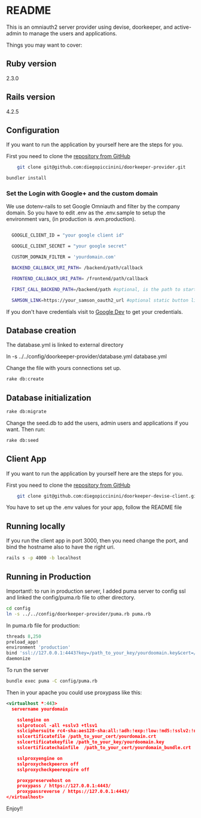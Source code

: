 # README

This is an omniauth2 server provider using devise, doorkeeper, and active-admin to manage the users and applications.

Things you may want to cover:

## Ruby version
2.3.0

## Rails version
4.2.5

## Configuration
If you want to run the application by yourself here are the steps for you.

First you need to clone the [repository from GitHub](https://github.com/diegopiccinini/doorkeeper-provider)

```bash
    git clone git@github.com:diegopiccinini/doorkeeper-provider.git
```

```bash
bundler install
```
### Set the Login with Google+ and the custom domain
We use dotenv-rails to set Google Omniauth and filter by the company domain.
So you have to edit .env as the .env.sample to setup the environment vars, (in production is .evn.production).

```bash

  GOOGLE_CLIENT_ID = "your google client id"

  GOOGLE_CLIENT_SECRET = "your google secret"

  CUSTOM_DOMAIN_FILTER = 'yourdomain.com'

  BACKEND_CALLBACK_URI_PATH= /backend/path/callback

  FRONTEND_CALLBACK_URI_PATH= /frontend/path/callback

  FIRST_CALL_BACKEND_PATH=/backend/path #optional, is the path to start the oauth process in the application site

  SAMSON_LINK=https://your_samson_oauth2_url #optional static button link to samson server

```
If you don't have credentials visit to [Google Dev](https://console.developers.google.com) to get your credentials.

## Database creation
The database.yml is linked to external directory

  ln -s ../../config/doorkeeper-provider/database.yml database.yml

Change the file with yours connections set up.

```bash
rake db:create
```

## Database initialization

```bash
rake db:migrate
```
Change the seed.db to add the users, admin users and applications if you want. Then run:

```bash
rake db:seed
```

## Client App
If you want to run the application by yourself here are the steps for
you.

First you need to clone the [repository from GitHub](https://github.com/diegopiccinini/doorkeeper-devise-client)

```bash
    git clone git@github.com:diegopiccinini/doorkeeper-devise-client.git
```
You have to set up the .env values for your app, follow the README file

## Running locally

If you run the client app in port 3000, then you need change the port, and bind the hostname also to have the right uri.
```bash
rails s -p 4000 -b localhost
```

## Running in Production
Important!: to run in production server, I added puma server to config ssl and linked the config/puma.rb file to other directory.

```bash
cd config
ln -s ../../config/doorkeeper-provider/puma.rb puma.rb
```

In puma.rb file for production:

```ruby
threads 8,250
preload_app!
environment 'production'
bind 'ssl://127.0.0.1:4443?key=/path_to_your_key/yourdoomain.key&cert=/path_to_your_cert/yourdomain.crt'
daemonize
```
To run the server
```bash
bundle exec puma -C config/puma.rb
```

Then in your apache you could use proxypass like this:

```xml
<virtualhost *:443>
  servername yourdomain

    sslengine on
    sslprotocol -all +sslv3 +tlsv1
    sslciphersuite rc4-sha:aes128-sha:all:!adh:!exp:!low:!md5:!sslv2:!null
    sslcertificatefile /path_to_your_cert/yourdomain.crt
    sslcertificatekeyfile /path_to_your_key/yourdoomain.key
    sslcertificatechainfile  /path_to_your_cert/yourdomain_bundle.crt

    sslproxyengine on
    sslproxycheckpeercn off
    sslproxycheckpeerexpire off

    proxypreservehost on
    proxypass / https://127.0.0.1:4443/
    proxypassreverse / https://127.0.0.1:4443/
</virtualhost>
```

Enjoy!!
